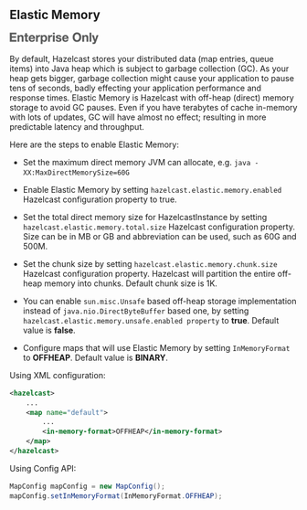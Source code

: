 


## Elastic Memory

![](images/enterprise-onlycopy.jpg)


By default, Hazelcast stores your distributed data (map entries, queue items) into Java heap which is subject to garbage collection (GC). As your heap gets bigger, garbage collection might cause your application to pause tens of seconds, badly effecting your application performance and response times. Elastic Memory is Hazelcast with off-heap (direct) memory storage to avoid GC pauses. Even if you have terabytes of cache in-memory with lots of updates, GC will have almost no effect; resulting in more predictable latency and throughput.

Here are the steps to enable Elastic Memory:

- Set the maximum direct memory JVM can allocate, e.g. `java -XX:MaxDirectMemorySize=60G`

- Enable Elastic Memory by setting `hazelcast.elastic.memory.enabled` Hazelcast configuration property to true.

- Set the total direct memory size for HazelcastInstance by setting `hazelcast.elastic.memory.total.size` Hazelcast configuration property. Size can be in MB or GB and abbreviation can be used, such as 60G and 500M.

- Set the chunk size by setting `hazelcast.elastic.memory.chunk.size` Hazelcast configuration property. Hazelcast will partition the entire off-heap memory into chunks. Default chunk size is 1K.

- You can enable `sun.misc.Unsafe` based off-heap storage implementation instead of `java.nio.DirectByteBuffer` based one, by setting `hazelcast.elastic.memory.unsafe.enabled property` to **true**. Default value is **false**.

- Configure maps that will use Elastic Memory by setting `InMemoryFormat` to **OFFHEAP**. Default value is **BINARY**.

Using XML configuration:

```xml
<hazelcast>
    ...
    <map name="default">
        ...
        <in-memory-format>OFFHEAP</in-memory-format>
    </map>
</hazelcast>
```

Using Config API:

```java
MapConfig mapConfig = new MapConfig();
mapConfig.setInMemoryFormat(InMemoryFormat.OFFHEAP);
```
